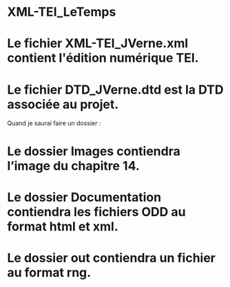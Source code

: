 # XML-TEI_LeTemps

# Le fichier XML-TEI_JVerne.xml contient l'édition numérique TEI.

# Le fichier DTD_JVerne.dtd est la DTD associée au projet.

Quand je saurai faire un dossier :
# Le dossier Images contiendra l’image du chapitre 14.
# Le dossier Documentation contiendra les fichiers ODD au format html et xml.
# Le dossier out contiendra un fichier au format rng.
